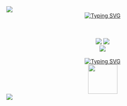<!--styles do inicio do header: borda e título-->
<img src="https://capsule-render.vercel.app/api?type=waving&height=121&color=a00">
<!--div que centraliza o título-->
<div align="center">
<a href="https://git.io/typing-svg"><img src="https://readme-typing-svg.demolab.com?font=&weight=100&size=37&pause=1000&color=990000&center=true&vCenter=true&random=true&width=435&lines=Hello+world" alt="Typing SVG" /></a>
</div>
<!--stats do profile-->
<br><br><br>
  <!--status principal do portifólio-->
  <div align="center">
  <img src="https://github-readme-stats.vercel.app/api?username=Guilherme-silva-teixeira&show_icons=true&theme=shadow_red&hide_border=true"/>
  <img src="https://github-readme-stats.vercel.app/api/top-langs/?username=Guilherme-silva-teixeira&layout=compact&langs_count=8&theme=shadow_red&hide_border=true">
    </div>
    <!--grafico das contribuições-->
    <div align="center">
      <img src="https://github-readme-activity-graph.vercel.app/graph?username=Guilherme-silva-teixeira&bg_color=000000&color=b71a1a&line=500101&point=ff0000&area=true&hide_border=true)](https://github.com/ashutosh00710/github-readme-activity-graph">
    </div>
    <!--separa a imagem de outra imagem-->
    <!--linguagens-->
    <br>
    <div align="center">
<a href="https://git.io/typing-svg"><img src="https://readme-typing-svg.demolab.com?font=&weight=100&size=27&pause=1000&color=990000&center=true&vCenter=true&random=true&width=435&lines=Languages+i+use:" alt="Typing SVG" /></a>
      <div>
        <img style="height: 77px; width: 77px;" src="https://upload.wikimedia.org/wikipedia/commons/thumb/1/18/ISO_C%2B%2B_Logo.svg/1200px-ISO_C%2B%2B_Logo.svg.png">
      </div>
      </div>
<img src="https://capsule-render.vercel.app/api?type=waving&height=121&color=a00&section=footer">
<!--fim do código-->
